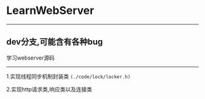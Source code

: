 # LearnWebServer
---
**dev分支,可能含有各种bug**
---
学习webserver源码

---
1.实现线程同步机制封装类  `(./code/lock/locker.h)`

2.实现http请求类,响应类以及连接类
